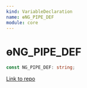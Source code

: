 ```yaml
---
kind: VariableDeclaration
name: ɵNG_PIPE_DEF
module: core
---
```


# ɵNG_PIPE_DEF

```ts
const NG_PIPE_DEF: string;
```

[Link to repo](https://github.com/timdeschryver/angular/blob/master/packages/core/src/render3/fields.ts#L13-L13)

